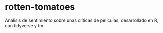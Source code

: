 # rotten-tomatoes
Análisis de sentimiento sobre unas críticas de películas, desarrollado en R, con tidyverse y tm.

